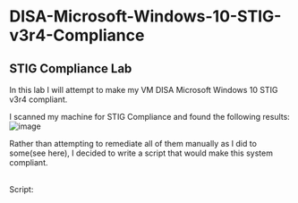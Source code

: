 # DISA-Microsoft-Windows-10-STIG-v3r4-Compliance

## STIG Compliance Lab
In this lab I will attempt to make my VM DISA Microsoft Windows 10 STIG v3r4 compliant.

I scanned my machine for STIG Compliance and found the following results:
![image](https://github.com/user-attachments/assets/69a1b5bb-4bbb-4d0b-a5a4-026042e8177e)

Rather than attempting to remediate all of them manually as I did to some(see here), I decided to write a script that would make this system compliant.

</br>Script:

